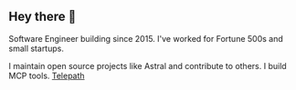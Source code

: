 ## Hey there 👋

Software Engineer building since 2015.
I've worked for Fortune 500s and small startups.

I maintain open source projects like Astral and contribute to others.
I build MCP tools. [Telepath](https://telepath.sh)

<!--
**joelachance/joelachance** is a ✨ _special_ ✨ repository because its `README.md` (this file) appears on your GitHub profile.

Here are some ideas to get you started:

- 🔭 I’m currently working on ...
- 🌱 I’m currently learning ...
- 👯 I’m looking to collaborate on ...
- 🤔 I’m looking for help with ...
- 💬 Ask me about ...
- 📫 How to reach me: ...
- 😄 Pronouns: ...
- ⚡ Fun fact: ...
-->
